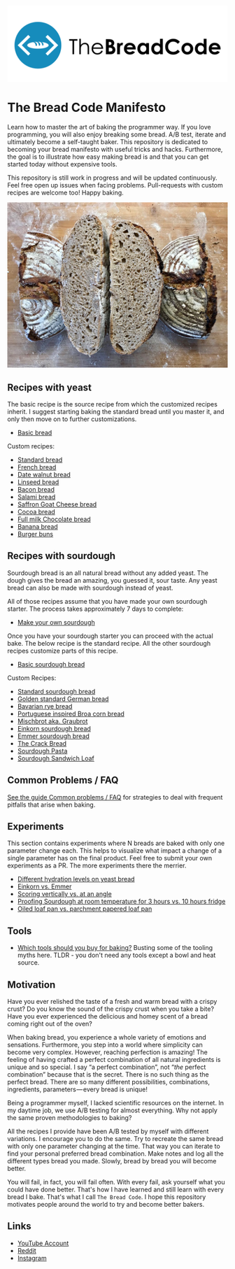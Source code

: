 ![logotype b](./images/logo/logotype_b.png)
# The Bread Code Manifesto

Learn how to master the art of baking the programmer way.
If you love programming, you will also enjoy breaking some bread.
A/B test, iterate and ultimately become a self-taught baker.
This repository is dedicated to becoming your bread manifesto with
useful tricks and hacks. Furthermore, the goal is to illustrate
how easy making bread is and that you can get started
today without expensive tools.

This repository is still work in progress and will be updated continuously.
Feel free open up issues when facing problems. Pull-requests with custom
recipes are welcome too! Happy baking.

![A nice and yummy sourdough bread](./images/golden-standard-german-bread-int.jpg)

## Recipes with yeast

The basic recipe is the source recipe from which the customized recipes inherit.
I suggest starting baking the standard bread until you master it, and only then move on to further customizations.

* [Basic bread](basics/basic-dough.md)

Custom recipes:

* [Standard bread](recipes/savory/standard-bread.md)
* [French bread](recipes/savory/french-bread.md)
* [Date walnut bread](recipes/sweet/date-walnut-bread.md)
* [Linseed bread](recipes/savory/linseed-bread.md)
* [Bacon bread](recipes/savory/bacon-bread.md)
* [Salami bread](recipes/savory/salami-bread.md)
* [Saffron Goat Cheese bread](recipes/savory/saffron-goat-cheese.md)
* [Cocoa bread](recipes/sweet/cocoa-bread.md)
* [Full milk Chocolate bread](recipes/sweet/full-milk-chocolate-bread.md)
* [Banana bread](recipes/sweet/banana-bread.md)
* [Burger buns](recipes/savory/burger-buns.md)

## Recipes with sourdough

Sourdough bread is an all natural bread without any added yeast.
The dough gives the bread an amazing, you guessed it, sour taste.
Any yeast bread can also be made with sourdough instead of yeast.

All of those recipes assume that you have made your own sourdough starter. The
process takes approximately 7 days to complete:

* [Make your own sourdough](basics/sourdough.md)

Once you have your sourdough starter you can proceed with the actual bake. The
below recipe is the standard recipe. All the other sourdough recipes customize
parts of this recipe.

* [Basic sourdough bread](basics/basic-sour-dough.md)

Custom Recipes:

* [Standard sourdough bread](recipes/sourdough/standard-sourdough-bread.md)
* [Golden standard German bread](recipes/sourdough/golden-standard-german-bread.md)
* [Bavarian rye bread](recipes/sourdough/bavarian-rye-bread.md)
* [Portuguese inspired Broa corn bread](recipes/savory/portuguese-broa-corn-bread.md)
* [Mischbrot aka. Graubrot](recipes/savory/mischbrot-aka-graubrot.md)
* [Einkorn sourdough bread](recipes/sourdough/einkorn-sourdough-bread.md)
* [Emmer sourdough bread](recipes/sourdough/emmer-sourdough-bread.md)
* [The Crack Bread](recipes/sourdough/crack-bread-tomato-water.md)
* [Sourdough Pasta](recipes/sourdough/sourdough-pasta.md)
* [Sourdough Sandwich Loaf](recipes/sourdough/sourdough-sandwich.md)

## Common Problems / FAQ

[See the guide Common problems / FAQ](basics/common-problems-faq.md) for strategies to deal with frequent pitfalls that arise when baking.

## Experiments

This section contains experiments where N breads are baked with only one
parameter change each. This helps to visualize what impact a change of a single 
parameter has on the final product. Feel free to submit your own experiments as a PR.
The more experiments there the merrier.

* [Different hydration levels on yeast bread](experiments/different-hydration-levels.md)
* [Einkorn vs. Emmer](experiments/einkorn-vs-emmer.md)
* [Scoring vertically vs. at an angle](experiments/scoring-vertically-vs-angle.md)
* [Proofing Sourdough at room temperature for 3 hours vs. 10 hours fridge](experiments/proofing-sourdough-3-hours-room-temperature-vs-10-hours-fridge.md)
* [Oiled loaf pan vs. parchment papered loaf pan](experiments/parchment-paper-vs-oiled-loaf-pan.md)

## Tools

* [Which tools should you buy for baking?](basics/tools.md) Busting some of the tooling myths here. TLDR - you don't need any tools except a bowl and heat source.

## Motivation

Have you ever relished the taste of a fresh and warm bread with a crispy crust?
Do you know the sound of the crispy crust when you take a bite?
Have you ever experienced the delicious and homey scent of a bread coming right out of the oven?

When baking bread, you experience a whole variety of emotions and sensations.
Furthermore, you step into a world where simplicity can become very complex.
However, reaching perfection is amazing! The feeling of having crafted
a perfect combination of all natural ingredients is unique and so special.
I say “a perfect combination”, not “_the_ perfect combination” because
that is the secret. There is no such thing as the perfect bread.
There are so many different possibilities, combinations,
ingredients, parameters — every bread is unique!

Being a programmer myself, I lacked scientific resources on the internet.
In my daytime job, we use A/B testing for almost everything.
Why not apply the same proven methodologies to baking?

All the recipes I provide have been A/B tested by myself with different variations.
I encourage you to do the same. Try to recreate the same bread with only one
parameter changing at the time. That way you can iterate to find your personal
preferred bread combination. Make notes and log all the different types
bread you made. Slowly, bread by bread you will become better.

You will fail, in fact, you will fail often.
With every fail, ask yourself what you could have done better.
That's how I have learned and still learn with every bread I bake.
That's what I call `The Bread Code`. I hope this repository motivates people
around the world to try and become better bakers.

## Links

* [YouTube Account](https://www.youtube.com/c/TheBreadCode)
* [Reddit](https://www.reddit.com/user/the_bread_code)
* [Instagram](https://instagram.com/the_bread_code)
